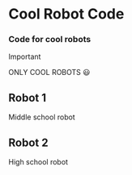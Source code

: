 # Cool Robot Code
### Code for cool robots
> [!IMPORTANT]  
> ONLY COOL ROBOTS 😃

## Robot 1
Middle school robot

## Robot 2
High school robot
